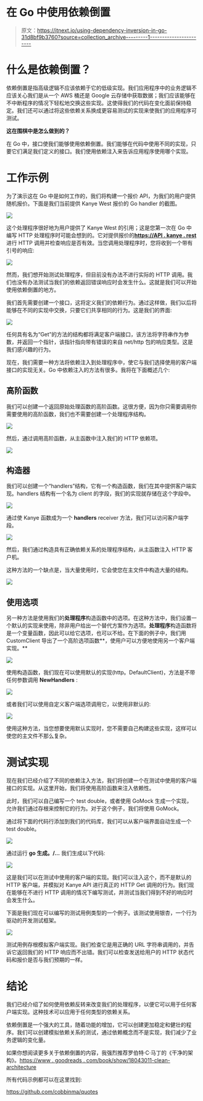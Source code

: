 # 在 Go 中使用依赖倒置

> 原文：<https://itnext.io/using-dependency-inversion-in-go-31d8bf9b3760?source=collection_archive---------1----------------------->

# 什么是依赖倒置？

依赖倒置是指高级逻辑不应该依赖于它的低级实现。我们应用程序中的业务逻辑不应该关心我们是从一个 AWS 桶还是 Google 云存储中获取数据；我们应该能够在不中断程序的情况下轻松地交换这些实现。这使得我们的代码在变化面前保持稳定。我们还可以通过将这些依赖关系换成更容易测试的实现来使我们的应用程序可测试。

**这在围棋中是怎么做到的？**

在 Go 中，接口使我们能够使用依赖倒置。我们能够在代码中使用不同的实现，只要它们满足我们定义的接口。我们使用依赖注入来告诉应用程序使用哪个实现。

# 工作示例

为了演示这在 Go 中是如何工作的，我们将构建一个报价 API，为我们的用户提供随机报价。下面是我们当前提供 Kanye West 报价的 Go handler 的截图。

![](img/41ed0d0d28443259359dae8596cec594.png)

这个处理程序很好地为用户提供了 Kanye West 的引用；这是您第一次在 Go 中编写 HTTP 处理程序时可能会想到的。它对提供报价的[**https://API . kanye . rest**](https://api.kanye.rest)进行 HTTP 调用并检查响应是否有效。当您调用处理程序时，您将收到一个带有引号的响应:

![](img/b9d3b1fceddc36735fc5913f08399410.png)

然而，我们想开始测试处理程序，但目前没有办法不进行实际的 HTTP 调用。我们也没有办法测试当我们的依赖返回错误响应时会发生什么。这就是我们可以开始使用依赖倒置的地方。

我们首先需要创建一个接口，这将定义我们的依赖行为。通过这样做，我们以后将能够在不同的实现中交换，只要它们共享相同的行为。这是我们的界面:

![](img/57f895f8df9154f1301b487d8fae4b2f.png)

任何具有名为“Get”的方法的结构都将满足客户端接口，该方法将字符串作为参数，并返回一个指针，该指针指向带有错误的来自 net/http 包的响应类型。这是我们感兴趣的行为。

现在，我们需要一种方法将依赖注入到处理程序中，使它与我们选择使用的客户端接口的实现无关。Go 中依赖注入的方法有很多。我将在下面概述几个:

## **高阶函数**

我们可以创建一个返回原始处理函数的高阶函数。这很方便，因为你只需要调用你需要使用的高阶函数，我们也不需要创建一个处理程序结构。

![](img/fb29136c905216c7b1fe139813e9d137.png)

然后，通过调用高阶函数，从主函数中注入我们的 HTTP 依赖项。

![](img/b39c0c2cfba78dfa56a380ec6023162c.png)

## **构造器**

我们可以创建一个“handlers”结构，它有一个构造函数，我们在其中提供客户端实现。handlers 结构有一个名为 client 的字段，我们的实现就存储在这个字段中。

![](img/be3901cb4841c406170057915fa122d9.png)

通过使 Kanye 函数成为一个 **handlers** receiver 方法，我们可以访问客户端字段。

![](img/a0131bbc7e9443f36cac9bc6779d13cd.png)

然后，我们通过构造具有正确依赖关系的处理程序结构，从主函数注入 HTTP 客户机。

这种方法的一个缺点是，当大量使用时，它会使您在主文件中构造大量的结构。

![](img/8ecbc4652df1c80d2fe6ae18577d2d2a.png)

## **使用选项**

另一种方法是使用我们的**处理程序**构造函数中的选项。在这种方法中，我们设置一个默认的实现来使用，除非用户给出一个替代方案作为选项。**处理程序**构造函数将是一个变量函数，因此可以给它选项，也可以不给。在下面的例子中，我们用 CustomClient 导出了一个高阶选项函数**，使用户可以方便地使用另一个客户端实现。**

![](img/3f641f78128d4ea927e85c84cbf5a715.png)

使用构造函数，我们现在可以使用默认的实现(http。DefaultClient)，方法是不带任何参数调用 **NewHandlers** :

![](img/b6475ee1d23fbd00bc5e3a4d35ef802a.png)

或者我们可以使用自定义客户端选项调用它，以使用非默认的:

![](img/3bf4fb22da86a0fa6a5517fdcaa05de5.png)

使用这种方法，当您想要使用默认实现时，您不需要自己构建这些实现，这样可以使您的主文件不那么复杂。

# 测试实现

现在我们已经介绍了不同的依赖注入方法，我们将创建一个在测试中使用的客户端接口的实现。从这里开始，我们将使用高阶函数来注入依赖性。

此时，我们可以自己编写一个 test double，或者使用 GoMock 生成一个实现，允许我们通过存根来控制它的行为。对于这个例子，我们将使用 GoMock。

通过将下面的代码行添加到我们的代码库，我们可以从客户端界面自动生成一个 test double。

![](img/ab11b1a14b664cac97e2374a9ad44a16.png)

通过运行 **go 生成。/…** 我们生成以下代码:

![](img/cf08fc1c75c2a58a60b966bc7be2265e.png)

这是我们可以在测试中使用的客户端的实现。我们可以注入这个，而不是默认的 HTTP 客户端，并模拟对 Kanye API 进行真正的 HTTP Get 调用的行为。我们现在能够在不进行 HTTP 调用的情况下编写测试，并测试当我们得到不好的响应时会发生什么。

下面是我们现在可以编写的测试用例类型的一个例子。该测试使用银杏，一个行为驱动的开发测试框架。

![](img/ae3bc49828b58334ad7fcb1fdbcc8d1f.png)

测试用例存根模拟客户端实现。我们检查它是用正确的 URL 字符串调用的，并告诉它返回我们的 HTTP 响应而不出错。我们可以检查发送给用户的 HTTP 状态代码和报价是否与我们预期的一样。

# 结论

我们已经介绍了如何使用依赖反转来改变我们的处理程序，以便它可以用于任何客户端实现。这种技术可以应用于任何类型的依赖关系。

依赖倒置是一个强大的工具，随着功能的增加，它可以创建更加稳定和健壮的程序。我们可以创建模拟依赖关系的测试，通过依赖概念而不是实现，我们减少了业务逻辑的变化量。

如果你想阅读更多关于依赖倒置的内容，我强烈推荐罗伯特·C·马丁的《干净的架构》。[https://www . goodreads . com/book/show/18043011-clean-architecture](https://www.goodreads.com/book/show/18043011-clean-architecture)

所有代码示例都可以在这里找到:

https://github.com/cobbinma/quotes
